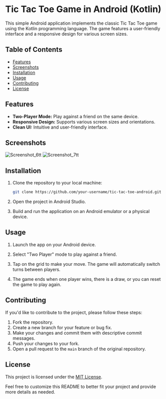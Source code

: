 # Tic Tac Toe Game in Android (Kotlin)

This simple Android application implements the classic Tic Tac Toe game using the Kotlin programming language. The game features a user-friendly interface and a responsive design for various screen sizes.

## Table of Contents

- [Features](#features)
- [Screenshots](#screenshots)
- [Installation](#installation)
- [Usage](#usage)
- [Contributing](#contributing)
- [License](#license)

## Features

- **Two-Player Mode:** Play against a friend on the same device.
- **Responsive Design:** Supports various screen sizes and orientations.
- **Clean UI:** Intuitive and user-friendly interface.

## Screenshots
![Screenshot_6tt](https://github.com/SomnathNikam/Tic-Tac-Toe/assets/117519166/ee69e01d-1355-48f6-b7c7-a8e4cffb40f0)
![Screenshot_7tt](https://github.com/SomnathNikam/Tic-Tac-Toe/assets/117519166/35a63e80-a3b2-438b-acc4-bcb8d00b1bf5)



## Installation

1. Clone the repository to your local machine:

    ```bash
    git clone https://github.com/your-username/tic-tac-toe-android.git
    ```

2. Open the project in Android Studio.

3. Build and run the application on an Android emulator or a physical device.

## Usage

1. Launch the app on your Android device.

2. Select "Two Player" mode to play against a friend.

3. Tap on the grid to make your move. The game will automatically switch turns between players.

4. The game ends when one player wins, there is a draw, or you can reset the game to play again.

## Contributing

If you'd like to contribute to the project, please follow these steps:

1. Fork the repository.
2. Create a new branch for your feature or bug fix.
3. Make your changes and commit them with descriptive commit messages.
4. Push your changes to your fork.
5. Open a pull request to the `main` branch of the original repository.

## License

This project is licensed under the [MIT License](LICENSE.md).

Feel free to customize this README to better fit your project and provide more details as needed.
